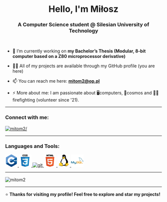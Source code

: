 <h1 align="center">Hello, I'm Miłosz</h1>
<h3 align="center">A Computer Science student @ Silesian University of Technology</h3><br>

- 🔭 I’m currently working on **my Bachelor’s Thesis (Modular, 8-bit computer based on a Z80 microprocessor derivative)** 

- 👨‍💻 All of my projects are available through my GitHub profile (you are here)

- 📫 You can reach me here: **mitom2@op.pl**

- ⚡ More about me: I am passionate about 🖥️computers, 🌌cosmos and 👨‍🚒firefighting (volunteer since '21).

---

<h3 align="left">Connect with me:</h3>
<p align="left">
<a href="https://linkedin.com/in/mitom2/" target="_blank"><img align="center" src="https://raw.githubusercontent.com/rahuldkjain/github-profile-readme-generator/master/src/images/icons/Social/linked-in-alt.svg" alt="mitom2/" height="30" width="40" /></a>
</p>

---

<h3 align="left">Languages and Tools:</h3>
<p align="left"> <a href="https://www.w3schools.com/cpp/" target="_blank" rel="noreferrer"> <img src="https://raw.githubusercontent.com/devicons/devicon/master/icons/cplusplus/cplusplus-original.svg" alt="cplusplus" width="40" height="40"/> </a> <a href="https://www.w3schools.com/css/" target="_blank" rel="noreferrer"> <img src="https://raw.githubusercontent.com/devicons/devicon/master/icons/css3/css3-original-wordmark.svg" alt="css3" width="40" height="40"/> </a> <a href="https://git-scm.com/" target="_blank" rel="noreferrer"> <img src="https://www.vectorlogo.zone/logos/git-scm/git-scm-icon.svg" alt="git" width="40" height="40"/> </a> <a href="https://www.w3.org/html/" target="_blank" rel="noreferrer"> <img src="https://raw.githubusercontent.com/devicons/devicon/master/icons/html5/html5-original-wordmark.svg" alt="html5" width="40" height="40"/> </a> <a href="https://www.linux.org/" target="_blank" rel="noreferrer"> <img src="https://raw.githubusercontent.com/devicons/devicon/master/icons/linux/linux-original.svg" alt="linux" width="40" height="40"/> </a> <a href="https://www.mysql.com/" target="_blank" rel="noreferrer"> <img src="https://raw.githubusercontent.com/devicons/devicon/master/icons/mysql/mysql-original-wordmark.svg" alt="mysql" width="40" height="40"/> </a> </p>

---

<p><img align="center" src="https://github-readme-stats.vercel.app/api/top-langs?username=mitom2&show_icons=true&theme=synthwave&locale=en&layout=compact" alt="mitom2" /></p>

---

⭐ **Thanks for visiting my profile! Feel free to explore and star my projects!**
